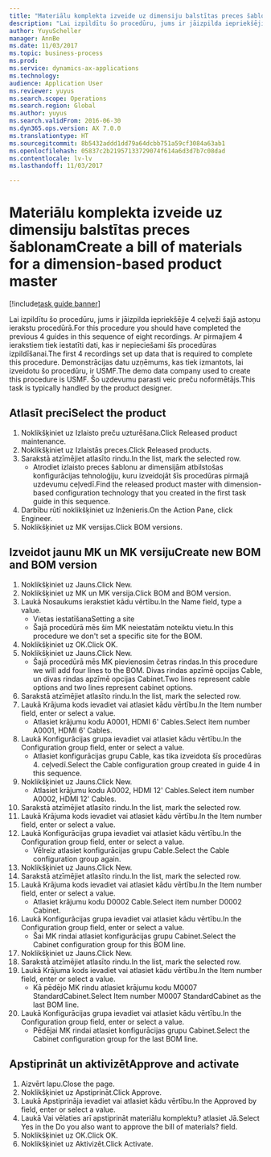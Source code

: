 ```yaml
--- 
title: "Materiālu komplekta izveide uz dimensiju balstītas preces šablonam"
description: "Lai izpildītu šo procedūru, jums ir jāizpilda iepriekšējie 4 ceļveži šajā astoņu ierakstu procedūrā."
author: YuyuScheller
manager: AnnBe
ms.date: 11/03/2017
ms.topic: business-process
ms.prod: 
ms.service: dynamics-ax-applications
ms.technology: 
audience: Application User
ms.reviewer: yuyus
ms.search.scope: Operations
ms.search.region: Global
ms.author: yuyus
ms.search.validFrom: 2016-06-30
ms.dyn365.ops.version: AX 7.0.0
ms.translationtype: HT
ms.sourcegitcommit: 8b5432addd1dd79a64dcbb751a59cf3084a63ab1
ms.openlocfilehash: 05837c2b21957133729074f614a6d3d7b7c08dad
ms.contentlocale: lv-lv
ms.lasthandoff: 11/03/2017

---
```

# <a name="create-a-bill-of-materials-for-a-dimension-based-product-master"></a><span data-ttu-id="456b4-103">Materiālu komplekta izveide uz dimensiju balstītas preces šablonam</span><span class="sxs-lookup"><span data-stu-id="456b4-103">Create a bill of materials for a dimension-based product master</span></span>

[!include[task guide banner](../../includes/task-guide-banner.md)]

<span data-ttu-id="456b4-104">Lai izpildītu šo procedūru, jums ir jāizpilda iepriekšējie 4 ceļveži šajā astoņu ierakstu procedūrā.</span><span class="sxs-lookup"><span data-stu-id="456b4-104">For this procedure you should have completed the previous 4 guides in this sequence of eight recordings.</span></span> <span data-ttu-id="456b4-105">Ar pirmajiem 4 ierakstiem tiek iestatīti dati, kas ir nepieciešami šīs procedūras izpildīšanai.</span><span class="sxs-lookup"><span data-stu-id="456b4-105">The first 4 recordings set up data that is required to complete this procedure.</span></span> <span data-ttu-id="456b4-106">Demonstrācijas datu uzņēmums, kas tiek izmantots, lai izveidotu šo procedūru, ir USMF.</span><span class="sxs-lookup"><span data-stu-id="456b4-106">The demo data company used to create this procedure is USMF.</span></span> <span data-ttu-id="456b4-107">Šo uzdevumu parasti veic preču noformētājs.</span><span class="sxs-lookup"><span data-stu-id="456b4-107">This task is typically handled by the product designer.</span></span>


## <a name="select-the-product"></a><span data-ttu-id="456b4-108">Atlasīt preci</span><span class="sxs-lookup"><span data-stu-id="456b4-108">Select the product</span></span>
1. <span data-ttu-id="456b4-109">Noklikšķiniet uz Izlaisto preču uzturēšana.</span><span class="sxs-lookup"><span data-stu-id="456b4-109">Click Released product maintenance.</span></span>
2. <span data-ttu-id="456b4-110">Noklikšķiniet uz Izlaistās preces.</span><span class="sxs-lookup"><span data-stu-id="456b4-110">Click Released products.</span></span>
3. <span data-ttu-id="456b4-111">Sarakstā atzīmējiet atlasīto rindu.</span><span class="sxs-lookup"><span data-stu-id="456b4-111">In the list, mark the selected row.</span></span>
    * <span data-ttu-id="456b4-112">Atrodiet izlaisto preces šablonu ar dimensijām atbilstošas konfigurācijas tehnoloģiju, kuru izveidojāt šīs procedūras pirmajā uzdevumu ceļvedī.</span><span class="sxs-lookup"><span data-stu-id="456b4-112">Find the released product master with dimension-based configuration technology that you created in the first task guide in this sequence.</span></span>  
4. <span data-ttu-id="456b4-113">Darbību rūtī noklikšķiniet uz Inženieris.</span><span class="sxs-lookup"><span data-stu-id="456b4-113">On the Action Pane, click Engineer.</span></span>
5. <span data-ttu-id="456b4-114">Noklikšķiniet uz MK versijas.</span><span class="sxs-lookup"><span data-stu-id="456b4-114">Click BOM versions.</span></span>

## <a name="create-new-bom-and-bom-version"></a><span data-ttu-id="456b4-115">Izveidot jaunu MK un MK versiju</span><span class="sxs-lookup"><span data-stu-id="456b4-115">Create new BOM and BOM version</span></span>
1. <span data-ttu-id="456b4-116">Noklikšķiniet uz Jauns.</span><span class="sxs-lookup"><span data-stu-id="456b4-116">Click New.</span></span>
2. <span data-ttu-id="456b4-117">Noklikšķiniet uz MK un MK versija.</span><span class="sxs-lookup"><span data-stu-id="456b4-117">Click BOM and BOM version.</span></span>
3. <span data-ttu-id="456b4-118">Laukā Nosaukums ierakstiet kādu vērtību.</span><span class="sxs-lookup"><span data-stu-id="456b4-118">In the Name field, type a value.</span></span>
    * <span data-ttu-id="456b4-119">Vietas iestatīšana</span><span class="sxs-lookup"><span data-stu-id="456b4-119">Setting a site</span></span>  
    * <span data-ttu-id="456b4-120">Šajā procedūrā mēs šim MK neiestatām noteiktu vietu.</span><span class="sxs-lookup"><span data-stu-id="456b4-120">In this procedure we don't set a specific site for the BOM.</span></span>  
4. <span data-ttu-id="456b4-121">Noklikšķiniet uz OK.</span><span class="sxs-lookup"><span data-stu-id="456b4-121">Click OK.</span></span>
5. <span data-ttu-id="456b4-122">Noklikšķiniet uz Jauns.</span><span class="sxs-lookup"><span data-stu-id="456b4-122">Click New.</span></span>
    * <span data-ttu-id="456b4-123">Šajā procedūrā mēs MK pievienosim četras rindas.</span><span class="sxs-lookup"><span data-stu-id="456b4-123">In this procedure we will add four lines to the BOM.</span></span> <span data-ttu-id="456b4-124">Divas rindas apzīmē opcijas Cable, un divas rindas apzīmē opcijas Cabinet.</span><span class="sxs-lookup"><span data-stu-id="456b4-124">Two lines represent cable options and two lines represent cabinet options.</span></span>  
6. <span data-ttu-id="456b4-125">Sarakstā atzīmējiet atlasīto rindu.</span><span class="sxs-lookup"><span data-stu-id="456b4-125">In the list, mark the selected row.</span></span>
7. <span data-ttu-id="456b4-126">Laukā Krājuma kods ievadiet vai atlasiet kādu vērtību.</span><span class="sxs-lookup"><span data-stu-id="456b4-126">In the Item number field, enter or select a value.</span></span>
    * <span data-ttu-id="456b4-127">Atlasiet krājumu kodu A0001, HDMI 6' Cables.</span><span class="sxs-lookup"><span data-stu-id="456b4-127">Select item number A0001, HDMI 6' Cables.</span></span>  
8. <span data-ttu-id="456b4-128">Laukā Konfigurācijas grupa ievadiet vai atlasiet kādu vērtību.</span><span class="sxs-lookup"><span data-stu-id="456b4-128">In the Configuration group field, enter or select a value.</span></span>
    * <span data-ttu-id="456b4-129">Atlasiet konfigurācijas grupu Cable, kas tika izveidota šīs procedūras 4. ceļvedī.</span><span class="sxs-lookup"><span data-stu-id="456b4-129">Select the Cable configuration group created in guide 4 in this sequence.</span></span>  
9. <span data-ttu-id="456b4-130">Noklikšķiniet uz Jauns.</span><span class="sxs-lookup"><span data-stu-id="456b4-130">Click New.</span></span>
    * <span data-ttu-id="456b4-131">Atlasiet krājumu kodu A0002, HDMI 12' Cables.</span><span class="sxs-lookup"><span data-stu-id="456b4-131">Select item number A0002, HDMI 12' Cables.</span></span>  
10. <span data-ttu-id="456b4-132">Sarakstā atzīmējiet atlasīto rindu.</span><span class="sxs-lookup"><span data-stu-id="456b4-132">In the list, mark the selected row.</span></span>
11. <span data-ttu-id="456b4-133">Laukā Krājuma kods ievadiet vai atlasiet kādu vērtību.</span><span class="sxs-lookup"><span data-stu-id="456b4-133">In the Item number field, enter or select a value.</span></span>
12. <span data-ttu-id="456b4-134">Laukā Konfigurācijas grupa ievadiet vai atlasiet kādu vērtību.</span><span class="sxs-lookup"><span data-stu-id="456b4-134">In the Configuration group field, enter or select a value.</span></span>
    * <span data-ttu-id="456b4-135">Vēlreiz atlasiet konfigurācijas grupu Cable.</span><span class="sxs-lookup"><span data-stu-id="456b4-135">Select the Cable configuration group again.</span></span>  
13. <span data-ttu-id="456b4-136">Noklikšķiniet uz Jauns.</span><span class="sxs-lookup"><span data-stu-id="456b4-136">Click New.</span></span>
14. <span data-ttu-id="456b4-137">Sarakstā atzīmējiet atlasīto rindu.</span><span class="sxs-lookup"><span data-stu-id="456b4-137">In the list, mark the selected row.</span></span>
15. <span data-ttu-id="456b4-138">Laukā Krājuma kods ievadiet vai atlasiet kādu vērtību.</span><span class="sxs-lookup"><span data-stu-id="456b4-138">In the Item number field, enter or select a value.</span></span>
    * <span data-ttu-id="456b4-139">Atlasiet krājumu kodu D0002 Cable.</span><span class="sxs-lookup"><span data-stu-id="456b4-139">Select item number D0002 Cabinet.</span></span>  
16. <span data-ttu-id="456b4-140">Laukā Konfigurācijas grupa ievadiet vai atlasiet kādu vērtību.</span><span class="sxs-lookup"><span data-stu-id="456b4-140">In the Configuration group field, enter or select a value.</span></span>
    * <span data-ttu-id="456b4-141">Šai MK rindai atlasiet konfigurācijas grupu Cabinet.</span><span class="sxs-lookup"><span data-stu-id="456b4-141">Select the Cabinet configuration group for this BOM line.</span></span>  
17. <span data-ttu-id="456b4-142">Noklikšķiniet uz Jauns.</span><span class="sxs-lookup"><span data-stu-id="456b4-142">Click New.</span></span>
18. <span data-ttu-id="456b4-143">Sarakstā atzīmējiet atlasīto rindu.</span><span class="sxs-lookup"><span data-stu-id="456b4-143">In the list, mark the selected row.</span></span>
19. <span data-ttu-id="456b4-144">Laukā Krājuma kods ievadiet vai atlasiet kādu vērtību.</span><span class="sxs-lookup"><span data-stu-id="456b4-144">In the Item number field, enter or select a value.</span></span>
    * <span data-ttu-id="456b4-145">Kā pēdējo MK rindu atlasiet krājumu kodu M0007 StandardCabinet.</span><span class="sxs-lookup"><span data-stu-id="456b4-145">Select Item number M0007 StandardCabinet as the last BOM line.</span></span>  
20. <span data-ttu-id="456b4-146">Laukā Konfigurācijas grupa ievadiet vai atlasiet kādu vērtību.</span><span class="sxs-lookup"><span data-stu-id="456b4-146">In the Configuration group field, enter or select a value.</span></span>
    * <span data-ttu-id="456b4-147">Pēdējai MK rindai atlasiet konfigurācijas grupu Cabinet.</span><span class="sxs-lookup"><span data-stu-id="456b4-147">Select the Cabinet configuration group for the last BOM line.</span></span>  

## <a name="approve-and-activate"></a><span data-ttu-id="456b4-148">Apstiprināt un aktivizēt</span><span class="sxs-lookup"><span data-stu-id="456b4-148">Approve and activate</span></span>
1. <span data-ttu-id="456b4-149">Aizvērt lapu.</span><span class="sxs-lookup"><span data-stu-id="456b4-149">Close the page.</span></span>
2. <span data-ttu-id="456b4-150">Noklikšķiniet uz Apstiprināt.</span><span class="sxs-lookup"><span data-stu-id="456b4-150">Click Approve.</span></span>
3. <span data-ttu-id="456b4-151">Laukā Apstiprināja ievadiet vai atlasiet kādu vērtību.</span><span class="sxs-lookup"><span data-stu-id="456b4-151">In the Approved by field, enter or select a value.</span></span>
4. <span data-ttu-id="456b4-152">Laukā Vai vēlaties arī apstiprināt materiālu komplektu? atlasiet Jā.</span><span class="sxs-lookup"><span data-stu-id="456b4-152">Select Yes in the Do you also want to approve the bill of materials? field.</span></span>
5. <span data-ttu-id="456b4-153">Noklikšķiniet uz OK.</span><span class="sxs-lookup"><span data-stu-id="456b4-153">Click OK.</span></span>
6. <span data-ttu-id="456b4-154">Noklikšķiniet uz Aktivizēt.</span><span class="sxs-lookup"><span data-stu-id="456b4-154">Click Activate.</span></span>


